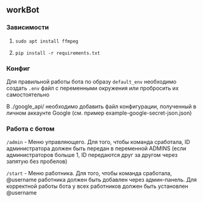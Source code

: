 ## workBot

### Зависимости

1. `sudo apt install ffmpeg`

2. `pip install -r requirements.txt`

### Конфиг

Для правильной работы бота по образу `default_env` необходимо создать `.env` файл с переменными окружения или пробросить их самостоятельно

В ./google_api/ необходимо добавить файл конфигурации, полученный в личном аккаунте Google (см. пример example-google-secret-json.json) 

### Работа с ботом

`/admin` - Меню управляющего. Для того, чтобы команда сработала, ID администратора должен быть передан в переменной ADMINS (если администраторов больше 1, ID передаются друг за другом через запятую без пробелов)

`/start` - Меню работника. Для того, чтобы команда сработала, @username работника должен быть добавлен через админ-панель. Для корректной работы бота у всех работников должен быть установлен @username


